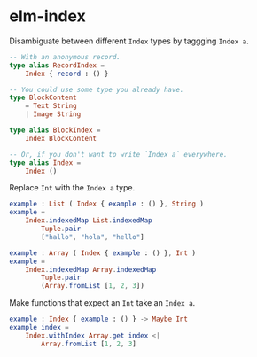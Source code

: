 # elm-index

Disambiguate between different `Index` types by taggging `Index a`.

``` elm
-- With an anonymous record.
type alias RecordIndex =
    Index { record : () }

-- You could use some type you already have.
type BlockContent
    = Text String
    | Image String

type alias BlockIndex =
    Index BlockContent

-- Or, if you don't want to write `Index a` everywhere.
type alias Index =
    Index ()

```

Replace `Int` with the `Index a` type.

``` elm
example : List ( Index { example : () }, String )
example =
    Index.indexedMap List.indexedMap
        Tuple.pair
        ["hallo", "hola", "hello"]

example : Array ( Index { example : () }, Int )
example =
    Index.indexedMap Array.indexedMap
        Tuple.pair
        (Array.fromList [1, 2, 3])
```


Make functions that expect an `Int` take an `Index a`.

``` elm
example : Index { example : () } -> Maybe Int
example index =
    Index.withIndex Array.get index <|
        Array.fromList [1, 2, 3]
```
